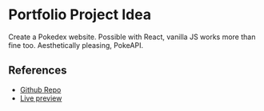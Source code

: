 # Portfolio Project Idea
Create a Pokedex website. Possible with React, vanilla JS works more than fine too.
Aesthetically pleasing, PokeAPI.

## References
- [Github Repo](https://github.com/davidhckh/pokedex)
- [Live preview](https://js-pokedex-virid.vercel.app/)
